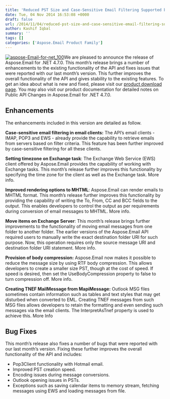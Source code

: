 ```yaml
---
title: 'Reduced PST Size and Case-Sensitive Email Filtering Supported by Aspose.Email for .NET 4.7.0'
date: Tue, 04 Nov 2014 16:53:08 +0000
draft: false
url: /2014/11/04/reduced-pst-size-and-case-sensitive-email-filtering-supported-with-aspose.email-for-.net-4.7.0/
author: Kashif Iqbal
summary: ''
tags: []
categories: ['Aspose.Email Product Family']
---
```


[![][1]](http://www.aspose.com/.net/email-component.aspx)We are pleased to announce the release of Aspose.Email for .NET 4.7.0. This month’s release brings a number of enhancements to the existing functionality of the API and fixes issues that were reported with our last month’s version. This further improves the overall functionality of the API and gives stability to the existing features. To get an idea about what is new and fixed, please visit our [product download page][2]. You may also visit our product documentation for detailed notes on Public API Changes in Aspose.Email for .NET 4.7.0.

## Enhancements

The enhancements included in this version are detailed as follow.

**Case-sensitive email filtering in email clients:** The API’s email clients - IMAP, POP3 and EWS - already provide the capability to retrieve emails from servers based on filter criteria. This feature has been further improved by case-sensitive filtering for all these clients.

**Setting timezone on Exchange task**: The Exchange Web Service (EWS) client offered by Aspose.Email provides the capability of working with Exchange tasks. This month’s release further improves this functionality by specifying the time zone for the client as well as the Exchange task. More info.

**Improved rendering options to MHTML**: Aspose.Email can render emails to MHTML format. This month’s release further improves this functionality by providing the capability of writing the To, From, CC and BCC fields to the output. This enables developers to control the output as per requirements during conversion of email messages to MHTML. More info.

**Move items on Exchange Server**: This month’s release brings further improvements to the functionality of moving email messages from one folder to another folder. The earlier versions of the Aspose.Email API required users to manually write the exact destination folder URI for such purpose. Now, this operation requires only the source message URI and destination folder URI statement. More info.

**Provision of body compression:** Aspose.Email now makes it possible to reduce the message size by using RTF body compression. This allows developers to create a smaller size PST, though at the cost of speed. If speed is desired, then set the UseBodyCompression property to false to turn compression off. More info.

**Creating TNEF MailMessage from MapiMessage:** Outlook MSG files sometimes contain information such as tables and text styles that may get disturbed when converted to EML. Creating TNEF messages from such MSG files allows developers to retain the formatting and even sending such messages via the email clients. The InterpretAsTnef property is used to achieve this. More Info

## Bug Fixes

This month’s release also fixes a number of bugs that were reported with our last month’s version. Fixing these further improves the overall functionality of the API and includes:

*   Pop3Client functionality with Hotmail email.
*   Improved PST creation speed.
*   Encoding issues during message conversions.
*   Outlook opening issues in PSTs.
*   Exceptions such as saving calendar items to memory stream, fetching messages using EWS and loading messages from file.




[1]: https://blog.aspose.com/wp-content/uploads/sites/2/2014/11/aspose-Email-for-net_100.png "aspose-Email-for-net_100"
[2]: https://www.aspose.com/templates/aspose/App_Themes/V3/images/words/272x272/aspose_words-for-net.png




